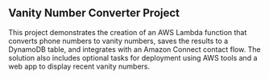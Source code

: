 ## Vanity Number Converter Project

This project demonstrates the creation of an AWS Lambda function that converts phone numbers to vanity numbers, saves the results to a DynamoDB table, and integrates with an Amazon Connect contact flow. The solution also includes optional tasks for deployment using AWS tools and a web app to display recent vanity numbers.